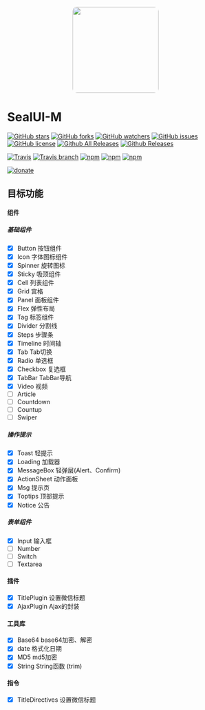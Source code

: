 <head><link href="example.5549c84.css" rel="stylesheet"></head><p align="center">
  <img src="http://ui.nmtree.com/sealui.jpg" width="200" style="border-radius:10px;">
</p>

# SealUI-M

[![GitHub stars](https://img.shields.io/github/stars/SealUI/sealui-m.svg)](https://github.com/SealUI/sealui-m/stargazers)
[![GitHub forks](https://img.shields.io/github/forks/SealUI/sealui-m.svg)](https://github.com/SealUI/sealui-m/network)
[![GitHub watchers](https://img.shields.io/github/watchers/SealUI/sealui-m.svg)](https://github.com/SealUI/sealui-m)
[![GitHub issues](https://img.shields.io/github/issues/SealUI/sealui-m.svg)](https://github.com/SealUI/sealui-m/issues)
[![GitHub license](https://img.shields.io/badge/license-MIT-blue.svg)](https://raw.githubusercontent.com/SealUI/sealui-m/master/LICENSE)
[![Github All Releases](https://img.shields.io/github/downloads/SealUI/sealui-m/total.svg)](https://github.com/SealUI/sealui-m)
[![Github Releases](https://img.shields.io/github/downloads/SealUI/sealui-m/latest/total.svg)](https://github.com/SealUI/sealui-m)

[![Travis](https://img.shields.io/travis/sealui/sealui-m.svg)]()
[![Travis branch](https://img.shields.io/travis/SealUI/sealui-m/master.svg)]()
[![npm](https://img.shields.io/npm/l/sealui-m.svg)]()
[![npm](https://img.shields.io/npm/dt/sealui-m.svg)]()
[![npm](https://img.shields.io/npm/dm/sealui-m.svg)]()

[![donate](https://img.shields.io/badge/$-donate-ff69b4.svg?maxAge=2592000)](https://github.com/SealUI/donate)

## 目标功能

#### 组件
##### 基础组件
- [x] Button   按钮组件
- [x] Icon     字体图标组件
- [x] Spinner  旋转图标
- [x] Sticky   吸顶组件
- [x] Cell     列表组件
- [x] Grid     宫格
- [x] Panel    面板组件
- [x] Flex     弹性布局
- [x] Tag      标签组件
- [x] Divider  分割线
- [x] Steps    步骤条
- [x] Timeline 时间轴
- [x] Tab      Tab切换
- [x] Radio    单选框
- [x] Checkbox 复选框
- [x] TabBar   TabBar导航
- [x] Video    视频
- [ ] Article
- [ ] Countdown
- [ ] Countup
- [ ] Swiper

##### 操作提示
- [x] Toast       轻提示
- [x] Loading     加载器
- [x] MessageBox  轻弹层(Alert、Confirm)
- [x] ActionSheet 动作面板
- [x] Msg         提示页
- [x] Toptips     顶部提示
- [x] Notice      公告

##### 表单组件
- [x] Input       输入框
- [ ] Number
- [ ] Switch
- [ ] Textarea

#### 插件
- [x] TitlePlugin 设置微信标题
- [x] AjaxPlugin Ajax的封装

#### 工具库
- [x] Base64  base64加密、解密
- [x] date  格式化日期
- [x] MD5  md5加密
- [x] String  String函数 (trim)

#### 指令
- [x] TitleDirectives 设置微信标题
<script type="text/javascript" src="manifest.45148ca.js"></script><script type="text/javascript" src="sealui.cfa954f.js"></script><script type="text/javascript" src="example.6e14137.js"></script>
